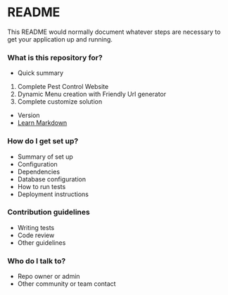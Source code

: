 # README #

This README would normally document whatever steps are necessary to get your application up and running.

### What is this repository for? ###

* Quick summary
1. Complete Pest Control Website 
2. Dynamic Menu creation with Friendly Url generator
3. Complete customize solution 

* Version
* [Learn Markdown](https://bitbucket.org/tutorials/markdowndemo)

### How do I get set up? ###

* Summary of set up
* Configuration
* Dependencies
* Database configuration
* How to run tests
* Deployment instructions

### Contribution guidelines ###

* Writing tests
* Code review
* Other guidelines

### Who do I talk to? ###

* Repo owner or admin
* Other community or team contact